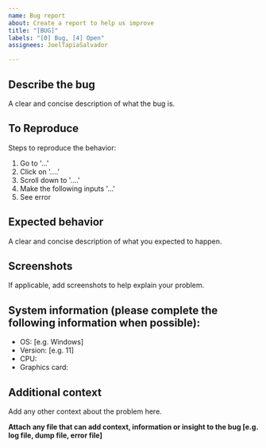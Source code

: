 ```yaml
---
name: Bug report
about: Create a report to help us improve
title: "[BUG]"
labels: "[0] Bug, [4] Open"
assignees: JoelTapiaSalvador

---
```


## Describe the bug
A clear and concise description of what the bug is.

## To Reproduce
Steps to reproduce the behavior:
1. Go to '...'
2. Click on '....'
3. Scroll down to '....'
5. Make the following inputs '...'
6. See error

## Expected behavior
A clear and concise description of what you expected to happen.

## Screenshots
If applicable, add screenshots to help explain your problem.

## System information (please complete the following information when possible):
 - OS: [e.g. Windows]
 - Version: [e.g. 11]
 - CPU: 
 - Graphics card: 

## Additional context
Add any other context about the problem here.

**Attach any file that can add context, information or insight to the bug [e.g. log file, dump file, error file]**
